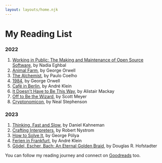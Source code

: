 ```yaml
---
layout: layouts/home.njk
---
```


# My Reading List

### 2022

1. [Working in Public: The Making and Maintenance of Open Source Software](https://www.goodreads.com/book/show/54216469-working-in-public), by Nadia Eghbal
1. [Animal Farm](https://www.goodreads.com/book/show/57431086-animal-farm), by George Orwell
1. [The Alchemist](https://www.goodreads.com/book/show/25076674-the-alchemist), by Paulo Coelho
1. [1984](https://www.goodreads.com/book/show/3744438-1984), by George Orwell
1. [Café in Berlin](https://www.goodreads.com/book/show/18806935-caf-in-berlin), by André Klein
1. [It Doesn't Have to Be This Way](https://www.goodreads.com/book/show/60381673-it-doesn-t-have-to-be-this-way), by Alistair Mackay
1. [Off to Be the Wizard](https://www.goodreads.com/book/show/32858845-off-to-be-the-wizard), by Scott Meyer
1. [Cryptonomicon](https://www.goodreads.com/book/show/816.Cryptonomicon), by Neal Stephenson

### 2023

1. [Thinking, Fast and Slow](https://www.goodreads.com/book/show/11468377), by Daniel Kahneman
1. [Crafting Interpreters](https://www.goodreads.com/book/show/58661468), by Robert Nystrom
1. [How to Solve It](https://www.goodreads.com/book/show/18713393), by George Pólya
1. [Ferien in Frankfurt](https://www.goodreads.com/book/show/19185614), by André Klein
1. [Gödel, Escher, Bach: An Eternal Golden Braid](https://www.goodreads.com/book/show/24113.G_del_Escher_Bach), by Douglas R. Hofstadter

You can follow my reading journey and connect on [Goodreads](https://www.goodreads.com/user/show/76654301-dunxen) too.
